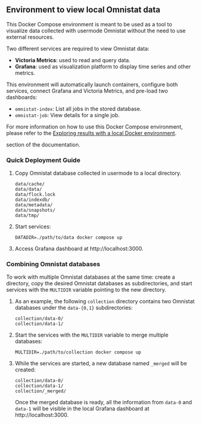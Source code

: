 ## Environment to view local Omnistat data

This Docker Compose environment is meant to be used as a tool to visualize
data collected with usermode Omnistat without the need to use external
resources.

Two different services are required to view Omnistat data:
 - **Victoria Metrics**: used to read and query data.
 - **Grafana**: used as visualization platform to display time series and
   other metrics.

This environment will automatically launch containers, configure both services,
connect Grafana and Victoria Metrics, and pre-load two dashboards:
 - `omnistat-index`: List all jobs in the stored database.
 - `omnistat-job`: View details for a single job.

For more information on how to use this Docker Compose environment, please
refer to the [Exploring results with a local Docker
environment](https://amdresearch.github.io/omnistat/installation/user-mode.html#exploring-results-locally).

section of the documentation.

### Quick Deployment Guide

1. Copy Omnistat database collected in usermode to a local directory.
   ```
   data/cache/
   data/data/
   data/flock.lock
   data/indexdb/
   data/metadata/
   data/snapshots/
   data/tmp/
   ```
2. Start services:
   ```
   DATADIR=./path/to/data docker compose up
   ```
3. Access Grafana dashboard at http://localhost:3000.

### Combining Omnistat databases

To work with multiple Omnistat databases at the same time: create a directory,
copy the desired Omnistat databases as subdirectories, and start services with
the `MULTIDIR` variable pointing to the new directory.

1. As an example, the following `collection` directory contains two Omnistat
   databases under the `data-{0,1}` subdirectories:
   ```
   collection/data-0/
   collection/data-1/
   ```
2. Start the services with the `MULTIDIR` variable to merge multiple
   databases:
   ```
   MULTIDIR=./path/to/collection docker compose up
   ```
3. While the services are started, a new database named `_merged` will be
   created:
   ```
   collection/data-0/
   collection/data-1/
   collection/_merged/
   ```
   Once the merged database is ready, all the information from `data-0`
   and `data-1` will be visible in the local Grafana dashboard at
   http://localhost:3000.
